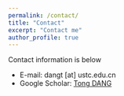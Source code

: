 ```yaml
---
permalink: /contact/
title: "Contact"
excerpt: "Contact me"
author_profile: true
---
```

Contact information is below

* E-mail: dangt [at] ustc.edu.cn
* Google Scholar: [Tong DANG](https://scholar.google.com/citations?user=K7JUackAAAAJ&hl=en)
